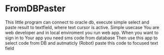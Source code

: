 # FromDBPaster
This little program can connect to oracle db, execute simple select and paste result to textfield, where text cursor is active. 
Simple usecase
You are web developer and in local enviroment you run web app. 
When you want to sign in to Your app you need sms code from database
Then use this app to select code from DB and autmaticly (Robot) paste this code to focused text field
